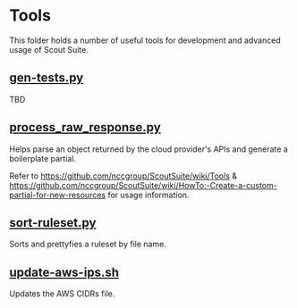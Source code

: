 # Tools

This folder holds a number of useful tools for development and advanced usage of Scout Suite.

## [gen-tests.py](https://github.com/nccgroup/ScoutSuite/blob/master/tools/gen-tests.py)

TBD 

## [process_raw_response.py](https://github.com/nccgroup/ScoutSuite/blob/master/tools/process_raw_response.py)

Helps parse an object returned by the cloud provider's APIs and generate a boilerplate partial.

Refer to https://github.com/nccgroup/ScoutSuite/wiki/Tools & https://github.com/nccgroup/ScoutSuite/wiki/HowTo:-Create-a-custom-partial-for-new-resources for usage information.

## [sort-ruleset.py](https://github.com/nccgroup/ScoutSuite/blob/master/tools/sort-ruleset.py)

Sorts and prettyfies a ruleset by file name.

## [update-aws-ips.sh](https://github.com/nccgroup/ScoutSuite/blob/master/tools/update-aws-ips.sh)

Updates the AWS CIDRs file.

